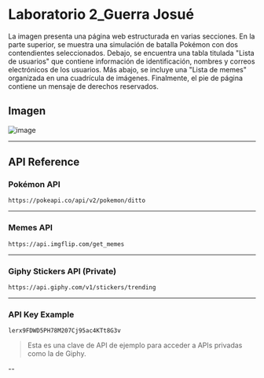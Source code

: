 # Laboratorio 2_Guerra Josué


La imagen presenta una página web estructurada en varias secciones. En la parte superior, se muestra una simulación de batalla Pokémon con dos contendientes seleccionados. 
Debajo, se encuentra una tabla titulada "Lista de usuarios" que contiene información de identificación, nombres y correos electrónicos de los usuarios. 
Más abajo, se incluye una "Lista de memes" organizada en una cuadrícula de imágenes. Finalmente, el pie de página contiene un mensaje de derechos reservados.

## Imagen 
![image](https://github.com/user-attachments/assets/f0a97f4d-0a49-4a07-a075-c469f02fa21c)

---

## API Reference

### Pokémon API

```plaintext
https://pokeapi.co/api/v2/pokemon/ditto
```

---

### Memes API

```plaintext
https://api.imgflip.com/get_memes
```


---

### Giphy Stickers API (Private)

```plaintext
https://api.giphy.com/v1/stickers/trending
```

---

### API Key Example

```plaintext
lerx9FDWD5PH78M207Cj95ac4KTt8G3v
```

> Esta es una clave de API de ejemplo para acceder a APIs privadas como la de Giphy.

--



